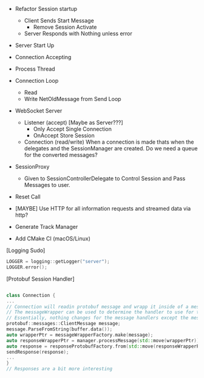 - Refactor Session startup
  - Client Sends Start Message
    - Remove Session Activate
  - Server Responds with Nothing unless error
- Server Start Up
- Connection Accepting
- Process Thread
- Connection Loop 
  - Read
  - Write NetOldMessage from Send Loop

- WebSocket Server
    - Listener (accept) [Maybe as Server???]
        - Only Accept Single Connection
        - OnAccept Store Session
    - Connection (read/write)
        When a connection is made thats when the delegates 
        and the SessionManager are created.
        Do we need a queue for the converted messages?

- SessionProxy
  - Given to SessionControllerDelegate to Control Session and Pass Messages to user.

- Reset Call
- [MAYBE] Use HTTP for all information requests and streamed data via http?
- Generate Track Manager
- Add CMake CI (macOS/Linux)

[Logging Sudo]
``` c++
LOGGER = logging::getLogger("server");
LOGGER.error();

```
[Protobuf Session Handler]
```c++

class Connection {
...
// Connection will readin protobuf message and wrapp it inside of a message wrapper
// The messageWrapper can be used to determine the handler to use for the message.
// Essentially, nothing changes for the message handlers except the messages become message wrappers
protobuf::messages::ClientMessage message;
message.ParseFromString(buffer.data());
auto wrapperPtr = messageWrapperFactory.make(message);
auto responseWrapperPtr = manager.processMessage(std::move(wrapperPtr));
auto response = responseProtobufFactory.from(std::move(responseWrapperPtr));
sendResponse(response);
...
}
// Responses are a bit more interesting 

```
